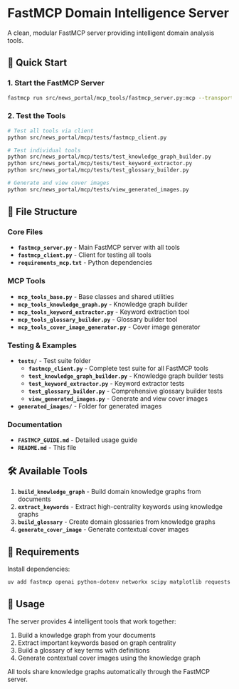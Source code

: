 # FastMCP Domain Intelligence Server

A clean, modular FastMCP server providing intelligent domain analysis tools.

## 🚀 Quick Start

### 1. Start the FastMCP Server
```bash
fastmcp run src/news_portal/mcp_tools/fastmcp_server.py:mcp --transport http --port 8002
```

### 2. Test the Tools
```bash
# Test all tools via client
python src/news_portal/mcp/tests/fastmcp_client.py

# Test individual tools
python src/news_portal/mcp/tests/test_knowledge_graph_builder.py
python src/news_portal/mcp/tests/test_keyword_extractor.py
python src/news_portal/mcp/tests/test_glossary_builder.py

# Generate and view cover images
python src/news_portal/mcp/tests/view_generated_images.py
```

## 📁 File Structure

### Core Files
- **`fastmcp_server.py`** - Main FastMCP server with all tools
- **`fastmcp_client.py`** - Client for testing all tools
- **`requirements_mcp.txt`** - Python dependencies

### MCP Tools
- **`mcp_tools_base.py`** - Base classes and shared utilities
- **`mcp_tools_knowledge_graph.py`** - Knowledge graph builder
- **`mcp_tools_keyword_extractor.py`** - Keyword extraction tool
- **`mcp_tools_glossary_builder.py`** - Glossary builder tool
- **`mcp_tools_cover_image_generator.py`** - Cover image generator

### Testing & Examples
- **`tests/`** - Test suite folder
  - **`fastmcp_client.py`** - Complete test suite for all FastMCP tools
  - **`test_knowledge_graph_builder.py`** - Knowledge graph builder tests
  - **`test_keyword_extractor.py`** - Keyword extractor tests
  - **`test_glossary_builder.py`** - Comprehensive glossary builder tests
  - **`view_generated_images.py`** - Generate and view cover images
- **`generated_images/`** - Folder for generated images

### Documentation
- **`FASTMCP_GUIDE.md`** - Detailed usage guide
- **`README.md`** - This file

## 🛠️ Available Tools

1. **`build_knowledge_graph`** - Build domain knowledge graphs from documents
2. **`extract_keywords`** - Extract high-centrality keywords using knowledge graphs
3. **`build_glossary`** - Create domain glossaries from knowledge graphs
4. **`generate_cover_image`** - Generate contextual cover images

## 🔧 Requirements

Install dependencies:
```bash
uv add fastmcp openai python-dotenv networkx scipy matplotlib requests
```

## 📝 Usage

The server provides 4 intelligent tools that work together:
1. Build a knowledge graph from your documents
2. Extract important keywords based on graph centrality
3. Build a glossary of key terms with definitions
4. Generate contextual cover images using the knowledge graph

All tools share knowledge graphs automatically through the FastMCP server.
